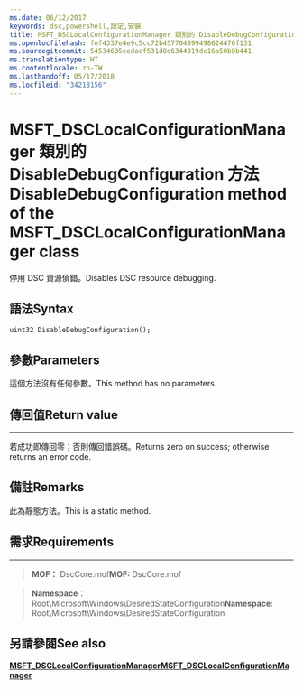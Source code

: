 ```yaml
---
ms.date: 06/12/2017
keywords: dsc,powershell,設定,安裝
title: MSFT_DSCLocalConfigurationManager 類別的 DisableDebugConfiguration 方法
ms.openlocfilehash: fef4337e4e9c5cc72b457704899498624476f131
ms.sourcegitcommit: 54534635eedacf531d8d6344019dc16a50b8b441
ms.translationtype: HT
ms.contentlocale: zh-TW
ms.lasthandoff: 05/17/2018
ms.locfileid: "34218156"
---
```

# <a name="disabledebugconfiguration-method-of-the-msftdsclocalconfigurationmanager-class"></a><span data-ttu-id="bd286-103">MSFT_DSCLocalConfigurationManager 類別的 DisableDebugConfiguration 方法</span><span class="sxs-lookup"><span data-stu-id="bd286-103">DisableDebugConfiguration method of the MSFT_DSCLocalConfigurationManager class</span></span>

<span data-ttu-id="bd286-104">停用 DSC 資源偵錯。</span><span class="sxs-lookup"><span data-stu-id="bd286-104">Disables DSC resource debugging.</span></span>

<a name="syntax"></a><span data-ttu-id="bd286-105">語法</span><span class="sxs-lookup"><span data-stu-id="bd286-105">Syntax</span></span>
------

```mof
uint32 DisableDebugConfiguration();
```

<a name="parameters"></a><span data-ttu-id="bd286-106">參數</span><span class="sxs-lookup"><span data-stu-id="bd286-106">Parameters</span></span>
----------

<span data-ttu-id="bd286-107">這個方法沒有任何參數。</span><span class="sxs-lookup"><span data-stu-id="bd286-107">This method has no parameters.</span></span>

## <a name="return-value"></a><span data-ttu-id="bd286-108">傳回值</span><span class="sxs-lookup"><span data-stu-id="bd286-108">Return value</span></span>
------------

<span data-ttu-id="bd286-109">若成功即傳回零；否則傳回錯誤碼。</span><span class="sxs-lookup"><span data-stu-id="bd286-109">Returns zero on success; otherwise returns an error code.</span></span>

## <a name="remarks"></a><span data-ttu-id="bd286-110">備註</span><span class="sxs-lookup"><span data-stu-id="bd286-110">Remarks</span></span>

<span data-ttu-id="bd286-111">此為靜態方法。</span><span class="sxs-lookup"><span data-stu-id="bd286-111">This is a static method.</span></span>

## <a name="requirements"></a><span data-ttu-id="bd286-112">需求</span><span class="sxs-lookup"><span data-stu-id="bd286-112">Requirements</span></span>
------------
><span data-ttu-id="bd286-113">**MOF：** DscCore.mof</span><span class="sxs-lookup"><span data-stu-id="bd286-113">**MOF:** DscCore.mof</span></span>

><span data-ttu-id="bd286-114">**Namespace**：Root\Microsoft\Windows\DesiredStateConfiguration</span><span class="sxs-lookup"><span data-stu-id="bd286-114">**Namespace**: Root\Microsoft\Windows\DesiredStateConfiguration</span></span>


## <a name="see-also"></a><span data-ttu-id="bd286-115">另請參閱</span><span class="sxs-lookup"><span data-stu-id="bd286-115">See also</span></span>


[<span data-ttu-id="bd286-116">**MSFT_DSCLocalConfigurationManager**</span><span class="sxs-lookup"><span data-stu-id="bd286-116">**MSFT_DSCLocalConfigurationManager**</span></span>](msft-dsclocalconfigurationmanager.md)